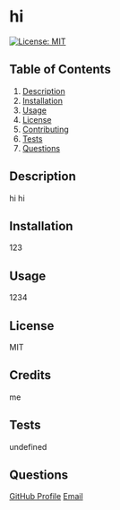 # hi

[![License: MIT](https://img.shields.io/badge/License-MIT-yellow.svg)](https://opensource.org/licenses/MIT)

## Table of Contents
1. [Description](#description)
2. [Installation](#installation)
3. [Usage](#usage)
4. [License](#license)
5. [Contributing](#contributing)
6. [Tests](#tests)
7. [Questions](#questions)

## Description
hi hi

## Installation
123

## Usage
1234

## License
MIT 

## Credits
me

## Tests
undefined

## Questions
[GitHub Profile](https://github.com/undefined)
[Email](mailto:lorena)
